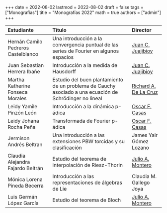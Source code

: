 +++
date      = 2022-08-02
lastmod   = 2022-08-02
draft     = false
tags      = ["Monografías"]
title     = "Monografías 2022"
math      = true
authors = ["admin"]
+++

Estudiante | Título | Director 
:--------- | :---------- | :----------
Hernán Camilo Pedreros Castelblanco | Una introducción a la convergencia puntual de las series de Fourier en algunos espacios | [Juan C. Juajibioy](https://matematicas.netlify.app/authors/juajibioy-j/)
Juan Sebastian Herrera Ibañe | Introducción a la medida de Hausdorff | [Juan C. Juajibioy](https://matematicas.netlify.app/authors/juajibioy-j/)
Martha Katherine Fonseca Morales | Estudio del buen plantamiento de un problema de Cauchy asociado a una ecuación de Schrödinger no lineal | [Richard A. De La Cruz](https://matematicas.netlify.app/authors/delacruz-r/)
Leidy Yamile Pinzón León | Introducción a la dinámica p-ádica | [Oscar F. Casas](https://matematicas.netlify.app/authors/casas-o/)
Leidy Johana Rocha Peña| Transformada de Fourier p-ádica| [Oscar F. Casas](https://matematicas.netlify.app/authors/casas-o/)
Jermison Andrés Beltran| Una introducción a las extensiones PBW torcidas y su clasificación| James Yair Gómez Lozano
Claudia Alejandra Fajardo Beltrán| Estudio del teorema de interpolación de Riesz-Thorin| [Julio A. Montero](https://matematicas.netlify.app/authors/montero-j/)
Mónica Lorena Pineda Becerra| Introducción a las representaciones de álgebras de Lie| Claudia M. Gallego Joya
Luis Germán López García| Estudio del teorema de Bloch| [Julio A. Montero](https://matematicas.netlify.app/authors/montero-j/)
